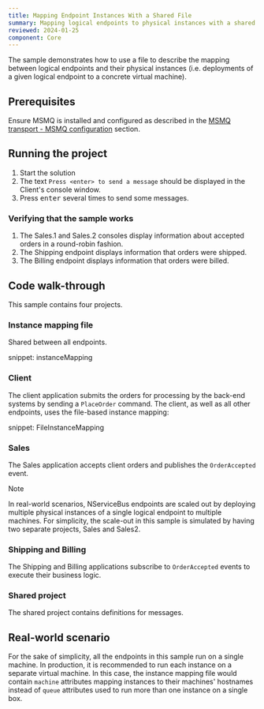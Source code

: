 ```yaml
---
title: Mapping Endpoint Instances With a Shared File
summary: Mapping logical endpoints to physical instances with a shared file
reviewed: 2024-01-25
component: Core
---
```


The sample demonstrates how to use a file to describe the mapping between logical endpoints and their physical instances (i.e. deployments of a given logical endpoint to a concrete virtual machine).

## Prerequisites

Ensure MSMQ is installed and configured as described in the [MSMQ transport - MSMQ configuration](/transports/msmq/#msmq-configuration) section.

## Running the project

 1. Start the solution
 1. The text `Press <enter> to send a message` should be displayed in the Client's console window.
 1. Press <kbd>enter</kbd> several times to send some messages.

### Verifying that the sample works

 1. The Sales.1 and Sales.2 consoles display information about accepted orders in a round-robin fashion.
 1. The Shipping endpoint displays information that orders were shipped.
 1. The Billing endpoint displays information that orders were billed.

## Code walk-through

This sample contains four projects.

### Instance mapping file

Shared between all endpoints.

snippet: instanceMapping

### Client

The client application submits the orders for processing by the back-end systems by sending a `PlaceOrder` command. The client, as well as all other endpoints, uses the file-based instance mapping:

snippet: FileInstanceMapping

### Sales

The Sales application accepts client orders and publishes the `OrderAccepted` event.

> [!NOTE]
> In real-world scenarios, NServiceBus endpoints are scaled out by deploying multiple physical instances of a single logical endpoint to multiple machines. For simplicity, the scale-out in this sample is simulated by having two separate projects, Sales and Sales2.

### Shipping and Billing

The Shipping and Billing applications subscribe to `OrderAccepted` events to execute their business logic.

### Shared project

The shared project contains definitions for messages.

## Real-world scenario

For the sake of simplicity, all the endpoints in this sample run on a single machine. In production, it is recommended to run each instance on a separate virtual machine. In this case, the instance mapping file would contain `machine` attributes mapping instances to their machines' hostnames instead of `queue` attributes used to run more than one instance on a single box.
